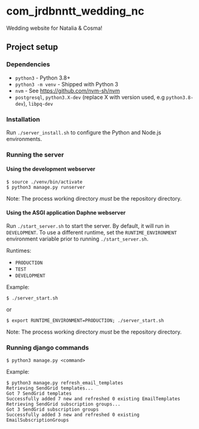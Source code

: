 com_jrdbnntt_wedding_nc
====================
Wedding website for Natalia & Cosma!


## Project setup
### Dependencies
* `python3` - Python 3.8+
* `python3 -m venv` - Shipped with Python 3
* `nvm` - See https://github.com/nvm-sh/nvm
* `postgresql`, `python3.X-dev` (replace X with version used, e.g `python3.8-dev`), `libpq-dev`

### Installation
Run `./server_install.sh` to configure the Python and Node.js environments.

### Running the server
#### Using the development webserver
```shell
$ source ./venv/bin/activate 
$ python3 manage.py runserver
```
Note: The process working directory *must* be the repository directory.


#### Using the ASGI application Daphne webserver
Run `./start_server.sh` to start the server. By default, it will run in `DEVELOPMENT`. To use a different runtime, set
the `RUNTIME_ENVIRONMENT` environment variable prior to running `./start_server.sh`.

Runtimes:
* `PRODUCTION`
* `TEST`
* `DEVELOPMENT`

Example:
```shell
$ ./server_start.sh
```
or
```shell
$ export RUNTIME_ENVIRONMENT=PRODUCTION; ./server_start.sh
```
Note: The process working directory *must* be the repository directory.

### Running django commands
```
$ python3 manage.py <command>
```
Example:
```
$ python3 manage.py refresh_email_templates
Retrieving SendGrid templates...
Got 7 SendGrid templates
Successfully added 7 new and refreshed 0 existing EmailTemplates
Retrieving SendGrid subscription groups...
Got 3 SendGrid subscription groups
Successfully added 3 new and refreshed 0 existing EmailSubscriptionGroups
```
